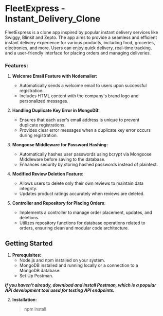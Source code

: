 # FleetExpress - Instant_Delivery_Clone

FleetExpress is a clone app inspired by popular instant delivery services like Swiggy, Blinkit and Zepto. The app aims to provide a seamless and efficient instant delivery experience for various products, including food, groceries, electronics, and more. Users can enjoy quick delivery, real-time tracking, and a user-friendly interface for placing orders and managing deliveries.




### Features:

1. **Welcome Email Feature with Nodemailer:**
   - Automatically sends a welcome email to users upon successful registration.
   - Includes HTML content with the company's brand logo and personalized messages.

2. **Handling Duplicate Key Error in MongoDB:**
   - Ensures that each user's email address is unique to prevent duplicate registrations.
   - Provides clear error messages when a duplicate key error occurs during registration.

3. **Mongoose Middleware for Password Hashing:**
   - Automatically hashes user passwords using bcrypt via Mongoose Middleware before saving to the database.
   - Enhances security by storing hashed passwords instead of plaintext.

4. **Modified Review Deletion Feature:**
   - Allows users to delete only their own reviews to maintain data integrity.
   - Updates product ratings accurately when reviews are deleted.

5. **Controller and Repository for Placing Orders:**
   - Implements a controller to manage order placement, updates, and deletions.
   - Utilizes repository functions for database operations related to orders, ensuring clean and modular code architecture.



## Getting Started

1. **Prerequisites:**
   - Node.js and npm installed on your system.
   - MongoDB installed and running locally or a connection to a MongoDB database.
   - Set Up Postman.
     
**_If you haven't already, download and install Postman, which is a popular API development tool used for testing API endpoints._**

2. **Installation:**
   
   > npm install
